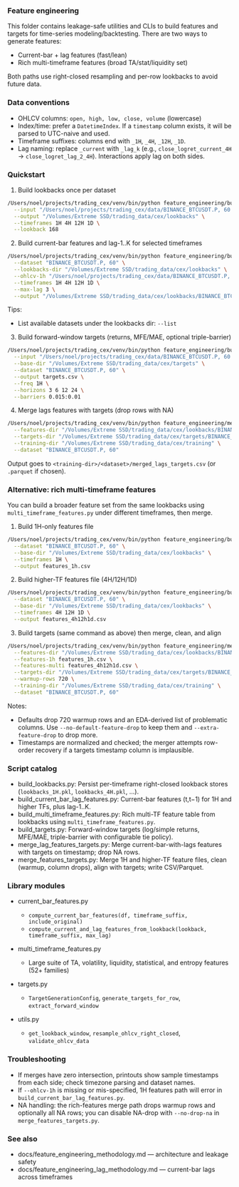 ### Feature engineering

This folder contains leakage-safe utilities and CLIs to build features and targets for time-series modeling/backtesting. There are two ways to generate features:

- Current-bar + lag features (fast/lean)
- Rich multi-timeframe features (broad TA/stat/liquidity set)

Both paths use right-closed resampling and per-row lookbacks to avoid future data.

### Data conventions

- OHLCV columns: `open, high, low, close, volume` (lowercase)
- Index/time: prefer a `DatetimeIndex`. If a `timestamp` column exists, it will be parsed to UTC-naive and used.
- Timeframe suffixes: columns end with `_1H`, `_4H`, `_12H`, `_1D`.
- Lag naming: replace `_current` with `_lag_k` (e.g., `close_logret_current_4H` → `close_logret_lag_2_4H`). Interactions apply lag on both sides.

### Quickstart

1) Build lookbacks once per dataset

```bash
/Users/noel/projects/trading_cex/venv/bin/python feature_engineering/build_lookbacks.py \
  --input "/Users/noel/projects/trading_cex/data/BINANCE_BTCUSDT.P, 60.csv" \
  --output "/Volumes/Extreme SSD/trading_data/cex/lookbacks" \
  --timeframes 1H 4H 12H 1D \
  --lookback 168
```

2) Build current-bar features and lag-1..K for selected timeframes

```bash
/Users/noel/projects/trading_cex/venv/bin/python feature_engineering/build_current_bar_lag_features.py \
  --dataset "BINANCE_BTCUSDT.P, 60" \
  --lookbacks-dir "/Volumes/Extreme SSD/trading_data/cex/lookbacks" \
  --ohlcv-1h "/Users/noel/projects/trading_cex/data/BINANCE_BTCUSDT.P, 60.csv" \
  --timeframes 1H 4H 12H 1D \
  --max-lag 3 \
  --output "/Volumes/Extreme SSD/trading_data/cex/lookbacks/BINANCE_BTCUSDT.P, 60/current_bar_with_lags_1H-4H-12H-1D_lags3.csv"
```

Tips:
- List available datasets under the lookbacks dir: `--list`

3) Build forward-window targets (returns, MFE/MAE, optional triple-barrier)

```bash
/Users/noel/projects/trading_cex/venv/bin/python feature_engineering/build_targets.py \
  --input "/Users/noel/projects/trading_cex/data/BINANCE_BTCUSDT.P, 60.csv" \
  --base-dir "/Volumes/Extreme SSD/trading_data/cex/targets" \
  --dataset "BINANCE_BTCUSDT.P, 60" \
  --output targets.csv \
  --freq 1H \
  --horizons 3 6 12 24 \
  --barriers 0.015:0.01
```

4) Merge lags features with targets (drop rows with NA)

```bash
/Users/noel/projects/trading_cex/venv/bin/python feature_engineering/merge_lag_features_targets.py \
  --features-dir "/Volumes/Extreme SSD/trading_data/cex/lookbacks/BINANCE_BTCUSDT.P, 60" \
  --targets-dir "/Volumes/Extreme SSD/trading_data/cex/targets/BINANCE_BTCUSDT.P, 60" \
  --training-dir "/Volumes/Extreme SSD/trading_data/cex/training" \
  --dataset "BINANCE_BTCUSDT.P, 60"
```

Output goes to `<training-dir>/<dataset>/merged_lags_targets.csv` (or `.parquet` if chosen).

### Alternative: rich multi-timeframe features

You can build a broader feature set from the same lookbacks using `multi_timeframe_features.py` under different timeframes, then merge.

1) Build 1H-only features file

```bash
/Users/noel/projects/trading_cex/venv/bin/python feature_engineering/build_multi_timeframe_features.py \
  --dataset "BINANCE_BTCUSDT.P, 60" \
  --base-dir "/Volumes/Extreme SSD/trading_data/cex/lookbacks" \
  --timeframes 1H \
  --output features_1h.csv
```

2) Build higher-TF features file (4H/12H/1D)

```bash
/Users/noel/projects/trading_cex/venv/bin/python feature_engineering/build_multi_timeframe_features.py \
  --dataset "BINANCE_BTCUSDT.P, 60" \
  --base-dir "/Volumes/Extreme SSD/trading_data/cex/lookbacks" \
  --timeframes 4H 12H 1D \
  --output features_4h12h1d.csv
```

3) Build targets (same command as above) then merge, clean, and align

```bash
/Users/noel/projects/trading_cex/venv/bin/python feature_engineering/merge_features_targets.py \
  --features-dir "/Volumes/Extreme SSD/trading_data/cex/lookbacks/BINANCE_BTCUSDT.P, 60" \
  --features-1h features_1h.csv \
  --features-multi features_4h12h1d.csv \
  --targets-dir "/Volumes/Extreme SSD/trading_data/cex/targets/BINANCE_BTCUSDT.P, 60" \
  --warmup-rows 720 \
  --training-dir "/Volumes/Extreme SSD/trading_data/cex/training" \
  --dataset "BINANCE_BTCUSDT.P, 60"
```

Notes:
- Defaults drop 720 warmup rows and an EDA-derived list of problematic columns. Use `--no-default-feature-drop` to keep them and `--extra-feature-drop` to drop more.
- Timestamps are normalized and checked; the merger attempts row-order recovery if a targets timestamp column is implausible.

### Script catalog

- build_lookbacks.py: Persist per-timeframe right-closed lookback stores (`lookbacks_1H.pkl`, `lookbacks_4H.pkl`, ...).
- build_current_bar_lag_features.py: Current-bar features (t,t−1) for 1H and higher TFs, plus lag-1..K.
- build_multi_timeframe_features.py: Rich multi-TF feature table from lookbacks using `multi_timeframe_features.py`.
- build_targets.py: Forward-window targets (log/simple returns, MFE/MAE, triple-barrier with configurable tie policy).
- merge_lag_features_targets.py: Merge current-bar-with-lags features with targets on timestamp; drop NA rows.
- merge_features_targets.py: Merge 1H and higher-TF feature files, clean (warmup, column drops), align with targets; write CSV/Parquet.

### Library modules

- current_bar_features.py
  - `compute_current_bar_features(df, timeframe_suffix, include_original)`
  - `compute_current_and_lag_features_from_lookback(lookback, timeframe_suffix, max_lag)`

- multi_timeframe_features.py
  - Large suite of TA, volatility, liquidity, statistical, and entropy features (52+ families)

- targets.py
  - `TargetGenerationConfig`, `generate_targets_for_row`, `extract_forward_window`

- utils.py
  - `get_lookback_window`, `resample_ohlcv_right_closed`, `validate_ohlcv_data`

### Troubleshooting

- If merges have zero intersection, printouts show sample timestamps from each side; check timezone parsing and dataset names.
- If `--ohlcv-1h` is missing or mis-specified, 1H features path will error in `build_current_bar_lag_features.py`.
- NA handling: the rich-features merge path drops warmup rows and optionally all NA rows; you can disable NA-drop with `--no-drop-na` in `merge_features_targets.py`.

### See also

- docs/feature_engineering_methodology.md — architecture and leakage safety
- docs/feature_engineering_lag_methodology.md — current-bar lags across timeframes

